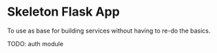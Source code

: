 # Skeleton Flask App

To use as base for building services without having to re-do the basics.

TODO: auth module